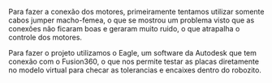 Para fazer a conexão dos motores, primeiramente tentamos utilizar somente cabos jumper macho-femea, o que se mostrou um problema visto que as conexões não ficaram boas e geraram muito ruido, o que atrapalha o controle dos motores.

Para fazer o projeto utilizamos o Eagle, um software da Autodesk que tem conexão com o Fusion360, o que nos permite testar as placas diretamente no modelo virtual para checar as tolerancias e encaixes dentro do robozito.

